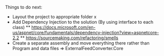 Things to do next:

* Layout the project to appropriate folder x
* Add Dependency Injection to the solution (By using interface to each class)
** https://docs.microsoft.com/en-us/aspnet/core/fundamentals/dependency-injection?view=aspnetcore-2.2
** https://sourcemaking.com/refactoring/smells
* Create a separate assembly and move everything there rather than Program and data files => ExternalFeedConverter.Core